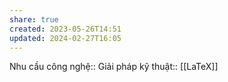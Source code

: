 ```yaml
---
share: true
created: 2023-05-26T14:51
updated: 2024-02-27T16:05
---
```

Nhu cầu công nghệ::
Giải pháp kỹ thuật:: [[LaTeX]]
